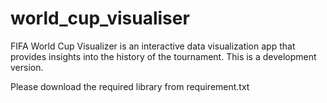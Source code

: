 # world_cup_visualiser
FIFA World Cup Visualizer is an interactive data visualization app that provides insights into the history of the tournament. This is a development version.

Please download the required library from requirement.txt

